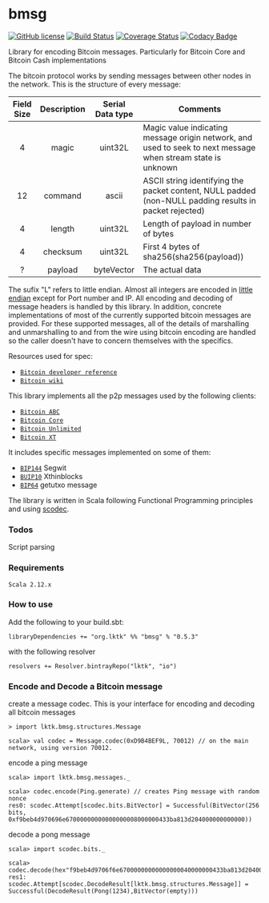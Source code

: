 # bmsg


[![GitHub license](https://img.shields.io/badge/license-MIT-blue.svg)](https://raw.githubusercontent.com/lktkorg/bmsg/master/LICENSE) [![Build Status](https://travis-ci.org/lktkorg/bmsg.svg?branch=master)](https://travis-ci.org/lktkorg/bmsg) [![Coverage Status](https://coveralls.io/repos/github/lktkorg/bmsg/badge.svg?branch=master)](https://coveralls.io/github/lktkorg/bmsg?branch=master)
[![Codacy Badge](https://api.codacy.com/project/badge/Grade/f824534cf0a1418ab862e2287cbfb777)](https://www.codacy.com/app/lktkorg/bmsg?utm_source=github.com&amp;utm_medium=referral&amp;utm_content=lktkorg/bmsg&amp;utm_campaign=Badge_Grade)

Library for encoding Bitcoin messages. Particularly for Bitcoin Core and Bitcoin Cash implementations

The bitcoin protocol works by sending messages between other nodes in the network. This is the structure of every message:

| Field Size | Description | Serial Data type | Comments |
|:---:       | :---:       | :---:  | ---      |
| 4          | magic       | uint32L  | Magic value indicating message origin network, and used to seek to next message when stream state is unknown |
| 12         | command     | ascii  | ASCII string identifying the packet content, NULL padded (non-NULL padding results in packet rejected) |
| 4          | length      | uint32L | Length of payload in number of bytes |
| 4          | checksum    | uint32L | First 4 bytes of sha256(sha256(payload)) |
| ?          | payload     | byteVector | The actual data |

The sufix "L" refers to little endian. Almost all integers are encoded in [little endian](https://en.wikipedia.org/wiki/Endianness) except for Port number and IP. All encoding and decoding of message headers is handled by this library. In addition, concrete implementations of most of the currently supported bitcoin messages are provided. For these supported messages, all of the details of marshalling and unmarshalling to and from the wire using bitcoin encoding are handled so the caller doesn't have to concern themselves with the specifics.

Resources used for spec:

* [`Bitcoin developer reference`](https://bitcoin.org/en/developer-reference#p2p-network)
* [`Bitcoin wiki`](https://en.bitcoin.it/wiki/Protocol_documentation)

This library implements all the p2p messages used by the following clients:

* [`Bitcoin ABC`](https://www.bitcoinabc.org/)
* [`Bitcoin Core`](https://bitcoin.org/en/bitcoin-core/)
* [`Bitcoin Unlimited`](https://www.bitcoinunlimited.info/)
* [`Bitcoin XT`](https://bitcoinxt.software/)

It includes specific messages implemented on some of them:

* [`BIP144`](https://github.com/bitcoin/bips/blob/master/bip-0144.mediawiki) Segwit
* [`BUIP10`](https://github.com/BitcoinUnlimited/BitcoinUnlimited/blob/release/doc/bu-xthin-protocol.md) Xthinblocks
* [`BIP64`](https://github.com/bitcoin/bips/blob/master/bip-0064.mediawiki) getutxo message

The library is written in Scala following Functional Programming principles and using [scodec](https://github.com/scodec/scodec).

### Todos
 Script parsing

### Requirements
```
Scala 2.12.x
```

### How to use

Add the following to your build.sbt:

```
libraryDependencies += "org.lktk" %% "bmsg" % "0.5.3"
```

with the following resolver

```
resolvers += Resolver.bintrayRepo("lktk", "io")
```

### Encode and Decode a Bitcoin message

create a message codec. This is your interface for encoding and decoding all bitcoin messages

```
> import lktk.bmsg.structures.Message

scala> val codec = Message.codec(0xD9B4BEF9L, 70012) // on the main network, using version 70012.
```

encode a ping message
```
scala> import lktk.bmsg.messages._

scala> codec.encode(Ping.generate) // creates Ping message with random nonce
res0: scodec.Attempt[scodec.bits.BitVector] = Successful(BitVector(256 bits, 0xf9beb4d970696e67000000000000000008000000433ba813d204000000000000))
```

decode a pong message
```
scala> import scodec.bits._

scala> codec.decode(hex"f9beb4d9706f6e67000000000000000040000000433ba813d204000000000000".toBitVector)
res1: scodec.Attempt[scodec.DecodeResult[lktk.bmsg.structures.Message]] = Successful(DecodeResult(Pong(1234),BitVector(empty)))
```
